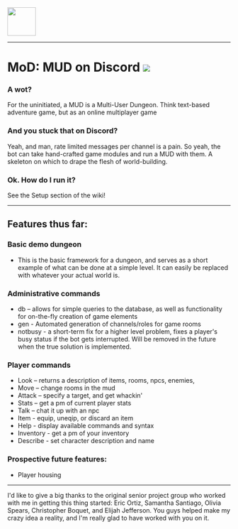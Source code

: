 <img src="http://www.mahan.io/static/media/DMspritev3.png" height="64"/>

___

# MoD: MUD on Discord <a href="https://codeclimate.com/github/JohnnySn0w/MoD/maintainability"><img src="https://api.codeclimate.com/v1/badges/1901d2aed01ef57e9384/maintainability" /></a>
### A wot?
For the uninitiated, a MUD is a Multi-User Dungeon. Think text-based adventure game, but as an online multiplayer game
### And you stuck that on Discord?
Yeah, and man, rate limited messages per channel is a pain.
So yeah, the bot can take hand-crafted game modules and run a MUD with them. A skeleton on which to drape the flesh of world-building.
### Ok. How do I run it?
See the Setup section of the wiki!

___

## Features thus far:

### Basic demo dungeon
- This is the basic framework for a dungeon, and serves as a short example of what can be done at a simple level. It can easily be replaced with whatever your actual world is.

### Administrative commands
- db – allows for simple queries to the database, as well as functionality for on-the-fly creation of game elements
- gen - Automated generation of channels/roles for game rooms
- notbusy - a short-term fix for a higher level problem, fixes a player's busy status if the bot gets interrupted. Will be removed in the future when the true solution is implemented.

### Player commands
- Look – returns a description of items, rooms, npcs, enemies, 
- Move – change rooms in the mud
- Attack – specify a target, and get whackin'
- Stats – get a pm of current player stats
- Talk – chat it up with an npc
- Item - equip, uneqip, or discard an item
- Help - display available commands and syntax
- Inventory - get a pm of your inventory
- Describe - set character description and name

### Prospective future features:
- Player housing


___

I'd like to give a big thanks to the original senior project group who worked with me in getting this thing started:
Eric Ortiz, Samantha Santiago, Olivia Spears, Christopher Boquet, and Elijah Jefferson. You guys helped make my crazy idea a reality, and I'm really glad to have worked with you on it.
